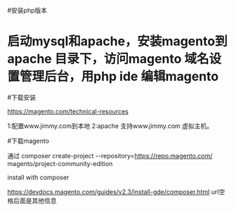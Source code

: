 #安装php版本





# 启动mysql和apache，安装magento到apache 目录下，访问magento 域名设置管理后台，用php ide 编辑magento

#下载安装

https://magento.com/technical-resources



1:配置www.jimmy.com到本地
2:apache 支持www.jimmy.com 虚拟主机。


#下载magento

通过 composer create-project --repository=https://repo.magento.com/ magento/project-community-edition <install-directory-name>


install with composer

https://devdocs.magento.com/guides/v2.3/install-gde/composer.html
url空格后面是其他信息
